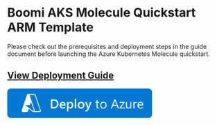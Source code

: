 # Boomi AKS Molecule Quickstart ARM Template

Please check out the prerequisites and deployment steps in the guide document before launching the Azure Kubernetes Molecule quickstart.

## [View Deployment Guide](https://docs.google.com/viewer?url=https://github.com/OfficialBoomi/azure-kubernetes-molecule-quickstart/files/9269197/Azure.Kubernetes.Molecule.Quickstart.-.Deployment.Guide.pdf?target="_blank")

[![Deploy To Azure](https://raw.githubusercontent.com/Azure/azure-quickstart-templates/master/1-CONTRIBUTION-GUIDE/images/deploytoazure.svg?sanitize=true)](https://portal.azure.com/#create/Microsoft.Template/uri/https%3A%2F%2Fraw.githubusercontent.com%2FOfficialBoomi%2Fazure-kubernetes-molecule-quickstart%2Fmain%2FmainTemplate.json/createUIDefinitionUri/https%3A%2F%2Fraw.githubusercontent.com%2FOfficialBoomi%2Fazure-kubernetes-molecule-quickstart%2Fmain%2FcreateUiDefinition.json)
